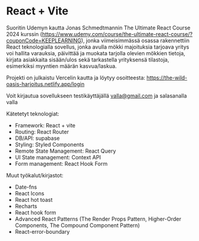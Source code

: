 # React + Vite

Suoritin Udemyn kautta Jonas Schmedtmannin The Ultimate React Course 2024 kurssin (https://www.udemy.com/course/the-ultimate-react-course/?couponCode=KEEPLEARNING), jonka viimeisimmässä osassa rakennettiin React teknologialla sovellus, jonka avulla mökki majoituksia tarjoava yritys voi hallita varauksia, päivittää ja muokata tarjolla olevien mökkien tietoja, kirjata asiakkaita sisään/ulos sekä tarkastella yrityksensä tilastoja, esimerkiksi myyntien määrän kasvua/laskua.

Projekti on julkaistu Vercelin kautta ja löytyy osoitteesta:
https://the-wild-oasis-harjoitus.netlify.app/login

Voit kirjautua sovellukseen testikäyttäjällä valla@gmail.com ja salasanalla valla

Kätetetyt teknologiat:

- Framework: React + vite
- Routing: React Router
- DB/API: supabase
- Styling: Styled Components
- Remote State Management: React Query
- UI State management: Context API
- Form management: React Hook Form

Muut työkalut/kirjastot:

- Date-fns
- React Icons
- React hot toast
- Recharts
- React hook form
- Advanced React Patterns (The Render Props Pattern, Higher-Order Components, The Compound Component Pattern)
- React-error-boundary
